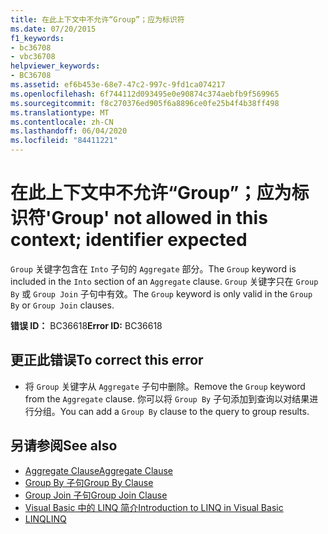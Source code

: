 ```yaml
---
title: 在此上下文中不允许“Group”；应为标识符
ms.date: 07/20/2015
f1_keywords:
- bc36708
- vbc36708
helpviewer_keywords:
- BC36708
ms.assetid: ef6b453e-68e7-47c2-997c-9fd1ca074217
ms.openlocfilehash: 6f744112d093495e0e90874c374aebfb9f569965
ms.sourcegitcommit: f8c270376ed905f6a8896ce0fe25b4f4b38ff498
ms.translationtype: MT
ms.contentlocale: zh-CN
ms.lasthandoff: 06/04/2020
ms.locfileid: "84411221"
---
```

# <a name="group-not-allowed-in-this-context-identifier-expected"></a><span data-ttu-id="827ba-102">在此上下文中不允许“Group”；应为标识符</span><span class="sxs-lookup"><span data-stu-id="827ba-102">'Group' not allowed in this context; identifier expected</span></span>
<span data-ttu-id="827ba-103">`Group` 关键字包含在 `Into` 子句的 `Aggregate` 部分。</span><span class="sxs-lookup"><span data-stu-id="827ba-103">The `Group` keyword is included in the `Into` section of an `Aggregate` clause.</span></span> <span data-ttu-id="827ba-104">`Group` 关键字只在 `Group By` 或 `Group Join` 子句中有效。</span><span class="sxs-lookup"><span data-stu-id="827ba-104">The `Group` keyword is only valid in the `Group By` or `Group Join` clauses.</span></span>  
  
 <span data-ttu-id="827ba-105">**错误 ID：** BC36618</span><span class="sxs-lookup"><span data-stu-id="827ba-105">**Error ID:** BC36618</span></span>  
  
## <a name="to-correct-this-error"></a><span data-ttu-id="827ba-106">更正此错误</span><span class="sxs-lookup"><span data-stu-id="827ba-106">To correct this error</span></span>  
  
- <span data-ttu-id="827ba-107">将 `Group` 关键字从 `Aggregate` 子句中删除。</span><span class="sxs-lookup"><span data-stu-id="827ba-107">Remove the `Group` keyword from the `Aggregate` clause.</span></span> <span data-ttu-id="827ba-108">你可以将 `Group By` 子句添加到查询以对结果进行分组。</span><span class="sxs-lookup"><span data-stu-id="827ba-108">You can add a `Group By` clause to the query to group results.</span></span>  
  
## <a name="see-also"></a><span data-ttu-id="827ba-109">另请参阅</span><span class="sxs-lookup"><span data-stu-id="827ba-109">See also</span></span>

- [<span data-ttu-id="827ba-110">Aggregate Clause</span><span class="sxs-lookup"><span data-stu-id="827ba-110">Aggregate Clause</span></span>](../language-reference/queries/aggregate-clause.md)
- [<span data-ttu-id="827ba-111">Group By 子句</span><span class="sxs-lookup"><span data-stu-id="827ba-111">Group By Clause</span></span>](../language-reference/queries/group-by-clause.md)
- [<span data-ttu-id="827ba-112">Group Join 子句</span><span class="sxs-lookup"><span data-stu-id="827ba-112">Group Join Clause</span></span>](../language-reference/queries/group-join-clause.md)
- [<span data-ttu-id="827ba-113">Visual Basic 中的 LINQ 简介</span><span class="sxs-lookup"><span data-stu-id="827ba-113">Introduction to LINQ in Visual Basic</span></span>](../programming-guide/language-features/linq/introduction-to-linq.md)
- [<span data-ttu-id="827ba-114">LINQ</span><span class="sxs-lookup"><span data-stu-id="827ba-114">LINQ</span></span>](../programming-guide/language-features/linq/index.md)
